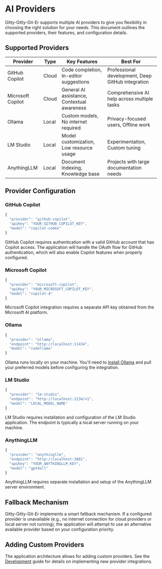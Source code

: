 # AI Providers

Gitty-Gitty-Git-Er supports multiple AI providers to give you flexibility in choosing the right solution for your needs. This document outlines the supported providers, their features, and configuration details.

## Supported Providers

| Provider | Type | Key Features | Best For |
|----------|------|--------------|----------|
| GitHub Copilot | Cloud | Code completion, In-editor suggestions | Professional development, Deep GitHub integration |
| Microsoft Copilot | Cloud | General AI assistance, Contextual awareness | Comprehensive AI help across multiple tasks |
| Ollama | Local | Custom models, No internet required | Privacy-focused users, Offline work |
| LM Studio | Local | Model customization, Low resource usage | Experimentation, Custom tuning |
| AnythingLLM | Local | Document indexing, Knowledge base | Projects with large documentation needs |

## Provider Configuration

### GitHub Copilot

```javascript
{
  "provider": "github-copilot",
  "apiKey": "YOUR_GITHUB_COPILOT_KEY",
  "model": "copilot-codex"
}
```

GitHub Copilot requires authentication with a valid GitHub account that has Copilot access. The application will handle the OAuth flow for GitHub authentication, which will also enable Copilot features when properly configured.

### Microsoft Copilot

```javascript
{
  "provider": "microsoft-copilot",
  "apiKey": "YOUR_MICROSOFT_COPILOT_KEY",
  "model": "copilot-4"
}
```

Microsoft Copilot integration requires a separate API key obtained from the Microsoft AI platform.

### Ollama

```javascript
{
  "provider": "ollama",
  "endpoint": "http://localhost:11434",
  "model": "codellama"
}
```

Ollama runs locally on your machine. You'll need to [install Ollama](https://ollama.ai/download) and pull your preferred models before configuring the integration.

### LM Studio

```javascript
{
  "provider": "lm-studio",
  "endpoint": "http://localhost:1234/v1",
  "model": "LOCAL_MODEL_NAME"
}
```

LM Studio requires installation and configuration of the LM Studio application. The endpoint is typically a local server running on your machine.

### AnythingLLM

```javascript
{
  "provider": "anythingllm",
  "endpoint": "http://localhost:3001",
  "apiKey": "YOUR_ANYTHINGLLM_KEY",
  "model": "gpt4all"
}
```

AnythingLLM requires separate installation and setup of the AnythingLLM server environment.

## Fallback Mechanism

Gitty-Gitty-Git-Er implements a smart fallback mechanism. If a configured provider is unavailable (e.g., no internet connection for cloud providers or local server not running), the application will attempt to use an alternative available provider based on your configuration priority.

## Adding Custom Providers

The application architecture allows for adding custom providers. See the [Development](./development.md) guide for details on implementing new provider integrations.

